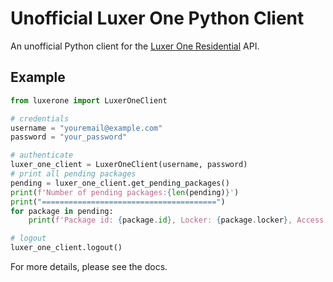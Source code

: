 # Unofficial Luxer One Python Client

An unofficial Python client for the [Luxer One Residential](https://www.luxerone.com/market/residential/) API. 

## Example

```python
from luxerone import LuxerOneClient

# credentials
username = "youremail@example.com"
password = "your_password"

# authenticate
luxer_one_client = LuxerOneClient(username, password)
# print all pending packages
pending = luxer_one_client.get_pending_packages()
print(f'Number of pending packages:{len(pending)}')
print("=======================================")
for package in pending:
    print(f'Package id: {package.id}, Locker: {package.locker}, Access Code: {package.accessCode}')

# logout
luxer_one_client.logout()

```

For more details, please see the docs.